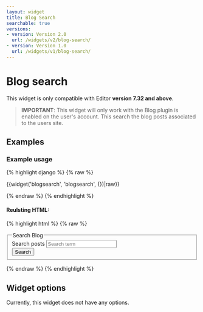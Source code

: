 ```yaml
---
layout: widget
title: Blog Search
searchable: true
versions:
- version: Version 2.0
  url: /widgets/v2/blog-search/
- version: Version 1.0
  url: /widgets/v1/blog-search/
---
```


# Blog search

This widget is only compatible with Editor **version 7.32 and above**.

> **IMPORTANT**: This widget will only work with the Blog plugin is enabled on the user's account. This search the blog posts associated to the users site.

## Examples

### Example usage

{% highlight django %}
{% raw %}

  {{widget('blogsearch', 'blogsearch', {})|raw}}

{% endraw %}
{% endhighlight %}

#### Reulsting HTML:

{% highlight html %}
{% raw %}

<div id="page-zones__main-widgets__blogsearch" data-name="blogsearch" class="widget  widget--zone-widget">
  <div class="bk-blogsearch  blogsearch  widget__blogsearch">
    <form class="form  blogsearch__form  js-blogsearch-form">
      <fieldset class="fieldset  blogsearch__fieldset">
        <legend class="legend  blogsearch__legend">Search Blog</legend>
        <div class="form-body  blogsearch__form-body">
          <div class="form-group  blogsearch__form-group">
            <label class="label  label--search  blogsearch__label" for="page-zones__main-widgets__blogsearchWidget__blogsearch__search">Search posts</label>
            <input class="input  input--search  input--single-line  blogsearch__input  js-blogsearch-input" id="page-zones__main-widgets__blogsearchWidget__blogsearch__search" name="page-zones__main-widgets__blogsearchWidget__blogsearch__search" placeholder="Search term" type="search" />
          </div>
          <div class="form-group  blogsearch__form-group">
            <input class="button  button--submit  blogsearch__input" type="submit" value="Search" />
          </div>
        </div>
      </fieldset>
    </form>
  </div>
</div>

{% endraw %}
{% endhighlight %}

## Widget options

Currently, this widget does not have any options.
